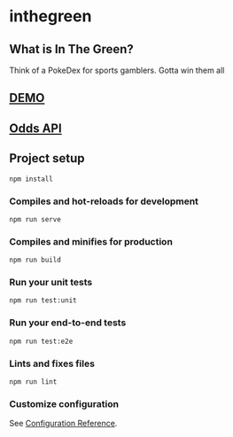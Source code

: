 # inthegreen

## What is In The Green?
Think of a PokeDex for sports gamblers. Gotta win them all

## [DEMO](https://in-the-green-app.herokuapp.com/#/)

## [Odds API ](https://the-odds-api.com/liveapi/guides/v3/)

## Project setup
```
npm install
```

### Compiles and hot-reloads for development
```
npm run serve
```

### Compiles and minifies for production
```
npm run build
```

### Run your unit tests
```
npm run test:unit
```

### Run your end-to-end tests
```
npm run test:e2e
```

### Lints and fixes files
```
npm run lint
```

### Customize configuration
See [Configuration Reference](https://cli.vuejs.org/config/).
